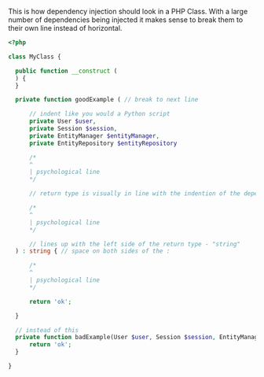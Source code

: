 This is how dependency injection should look in a PHP Class. With a large number of dependencies being injected it makes sense to break them to their own line instead of horizontal.

```php
<?php

class MyClass {

  public function __construct (
  ) {
  }

  private function goodExample ( // break to next line

      // indent like you would a Python script
      private User $user,
      private Session $session,
      private EntityManager $entityManager,
      private EntityRepository $entityRepository

      /*
      ^
      | psychological line
      */

      // return type is visually in line with the indention of the dependencies

      /*
      ^
      | psychological line
      */

      // lines up with the left side of the return type - "string"
  ) : string { // space on both sides of the :

      /*
      ^
      | psychological line
      */

      return 'ok';

  }

  // instead of this
  private function badExample(User $user, Session $session, EntityManager $entityManager, EntityRepository $entityRepository): string {
      return 'ok';
  }

}
```
